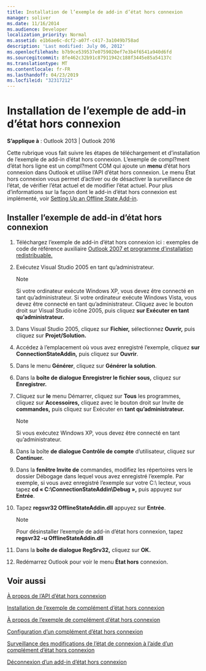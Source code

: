 ```yaml
---
title: Installation de l’exemple de add-in d’état hors connexion
manager: soliver
ms.date: 11/16/2014
ms.audience: Developer
localization_priority: Normal
ms.assetid: e1b6ae6c-dcf2-a07f-c417-3a1049b758ad
description: 'Last modified: July 06, 2012'
ms.openlocfilehash: b7b9ce539537e0759020ef7e3b4f6541a940d6fd
ms.sourcegitcommit: 8fe462c32b91c87911942c188f3445e85a54137c
ms.translationtype: MT
ms.contentlocale: fr-FR
ms.lasthandoff: 04/23/2019
ms.locfileid: "32317212"
---
```

# <a name="installing-the-sample-offline-state-add-in"></a>Installation de l’exemple de add-in d’état hors connexion

  
  
**S’applique à** : Outlook 2013 | Outlook 2016 
  
Cette rubrique vous fait suivre les étapes de téléchargement et d’installation de l’exemple de add-in d’état hors connexion. L’exemple de compl?ment d’état hors ligne est un compl?ment COM qui ajoute un **menu** d’état hors connexion dans Outlook et utilise l’API d’état hors connexion. Le menu État hors connexion vous permet d’activer ou de désactiver la surveillance de l’état, de vérifier l’état actuel et de modifier l’état actuel. Pour plus d’informations sur la façon dont le add-in d’état hors connexion est implémenté, voir [Setting Up an Offline State Add-in](setting-up-an-offline-state-add-in.md).
  
## <a name="install-the-sample-offline-state-add-in"></a>Installer l’exemple de add-in d’état hors connexion

1. Téléchargez l’exemple de add-in d’état hors connexion ici : exemples de code de référence auxiliaire [Outlook 2007 et programme d’installation redistribuable.](https://www.microsoft.com/en-us/download/details.aspx?id=24102)
    
2. Exécutez Visual Studio 2005 en tant qu’administrateur.
    
    > [!NOTE]
    > Si votre ordinateur exécute Windows XP, vous devez être connecté en tant qu’administrateur. Si votre ordinateur exécute Windows Vista, vous devez être connecté en tant qu’administrateur. Cliquez avec le bouton droit sur Visual Studio icône 2005, puis cliquez **sur Exécuter en tant qu’administrateur.** 
  
3. Dans Visual Studio 2005, cliquez sur **Fichier,** sélectionnez **Ouvrir,** puis cliquez sur **Projet/Solution.**
    
4. Accédez à l’emplacement où vous avez enregistré l’exemple, cliquez **sur ConnectionStateAddin,** puis cliquez sur **Ouvrir**.
    
5. Dans le menu **Générer**, cliquez sur **Générer la solution**.
    
6. Dans la **boîte de dialogue Enregistrer le fichier sous,** cliquez sur **Enregistrer.**
    
7. Cliquez sur **le** menu Démarrer, cliquez sur **Tous** les programmes, cliquez sur **Accessoires,** cliquez avec le bouton droit sur Invite de **commandes,** puis cliquez sur Exécuter en **tant qu’administrateur.**
    
    > [!NOTE]
    > Si vous exécutez Windows XP, vous devez être connecté en tant qu’administrateur. 
  
8. Dans la boîte **de dialogue Contrôle de compte** d’utilisateur, cliquez sur **Continuer.**
    
9. Dans la **fenêtre Invite de** commandes, modifiez les répertoires vers le dossier Débogage dans lequel vous avez enregistré l’exemple. Par exemple, si vous avez enregistré l’exemple sur votre C:\ lecteur, vous tapez **cd « C:\ConnectionStateAddin\Debug »,** puis appuyez sur **Entrée**. 
    
10. Tapez **regsvr32 OfflineStateAddin.dll** appuyez sur **Entrée**. 
    
    > [!NOTE]
    > Pour désinstaller l’exemple de add-in d’état hors connexion, tapez **regsvr32 -u OfflineStateAddin.dll**
  
11. Dans la **boîte de dialogue RegSrv32,** cliquez sur **OK.**
    
12. Redémarrez Outlook pour voir le menu **État hors** connexion. 
    
## <a name="see-also"></a>Voir aussi



[À propos de l’API d’état hors connexion](about-the-offline-state-api.md)
  
[Installation de l’exemple de complément d’état hors connexion](installing-the-sample-offline-state-add-in.md)
  
[À propos de l’exemple de complément d’état hors connexion](about-the-sample-offline-state-add-in.md)
  
[Configuration d’un complément d’état hors connexion](setting-up-an-offline-state-add-in.md)
  
[Surveillance des modifications de l’état de connexion à l’aide d’un complément d’état hors connexion](monitoring-connection-state-changes-using-an-offline-state-add-in.md)
  
[Déconnexion d’un add-in d’état hors connexion](disconnecting-an-offline-state-add-in.md)

